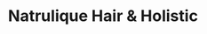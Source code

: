 ---
title: "Natrulique Hair & Holistic"
url: /birmingham/natrulique-hair-und-holistic/
shop: Friseur
---